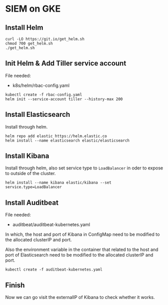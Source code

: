 # SIEM on GKE

## Install Helm
```
curl -LO https://git.io/get_helm.sh
chmod 700 get_helm.sh
./get_helm.sh
```

## Init Helm & Add Tiller service account
File needed:
+ k8s/helm/rbac-config.yaml
```
kubectl create -f rbac-config.yaml
helm init --service-account tiller --history-max 200
```
## Install Elasticsearch

Install through helm.
```
helm repo add elastic https://helm.elastic.co
helm install --name elasticsearch elastic/elasticsearch
```


## Install Kibana
Install through helm, also set service type to `LoadBalancer` in oder to expose to outside of the cluster.
```
helm install --name kibana elastic/kibana --set service.type=LoadBalancer
```

## Install Auditbeat

File needed:
+ auditbeat/auditbeat-kubernetes.yaml

In which, the host and port of Kibana in ConfigMap need to be modified to the allocated clusterIP and port.

Also the environment variable in the container that related to the host and port of Elasticsearch need to be modified to the allocated clusterIP and port. 

```
kubectl create -f auditbeat-kubernetes.yaml
```

## Finish
Now we can go visit the externalIP of Kibana to check whether it works.

